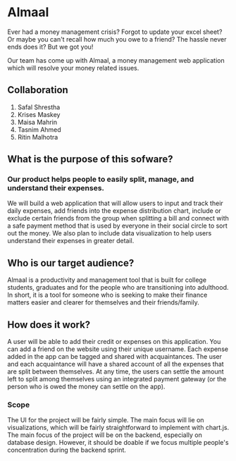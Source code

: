 # Almaal

Ever had a money management crisis? Forgot to update your excel sheet? Or maybe you can't recall how much you owe to a friend? The hassle never ends does it? But we got you!

Our team has come up with Almaal, a money management web application which will resolve your money related issues.

## Collaboration
1. Safal Shrestha
2. Krises Maskey
3. Maisa Mahrin
4. Tasnim Ahmed
5. Ritin Malhotra

## What is the purpose of this sofware?
### Our product helps people to easily split, manage, and understand their expenses.

We will build a web application that will allow users to input and track their daily expenses, add friends into the expense distribution chart, include or exclude certain friends from the group when splitting a bill and connect with a safe payment method that is used by everyone in their social circle to sort out the money. We also plan to include data visualization to help users understand their expenses in greater detail.


## Who is our target audience?

Almaal is a productivity and management tool that is built for college students, graduates and for the people who are transitioning into adulthood. In short, it is a tool for someone who is seeking to make their finance matters easier and clearer for themselves and their friends/family. 

## How does it work?

A user will be able to add their credit or expenses on this application. You can add a friend on the website using their unique username. Each expense added in the app can be tagged and shared with acquaintances. The user and each acquaintance will have a shared account of all the expenses that are split between themselves. At any time, the users can settle the amount left to split among themselves using an integrated payment gateway (or the person who is owed the money can settle on the app).

### Scope

The UI for the project will be fairly simple. The main focus will lie on visualizations, which will be fairly straightforward to implement with chart.js. The main focus of the project will be on the backend, especially on database design. However, it should be doable if we focus multiple people's concentration during the backend sprint.
